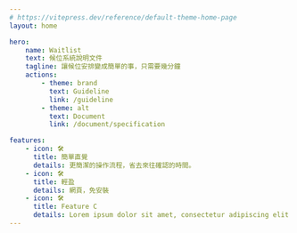 ```yaml
---
# https://vitepress.dev/reference/default-theme-home-page
layout: home

hero:
    name: Waitlist
    text: 候位系統說明文件
    tagline: 讓候位安排變成簡單的事，只需要幾分鐘
    actions:
        - theme: brand
          text: Guideline
          link: /guideline
        - theme: alt
          text: Document
          link: /document/specification

features:
    - icon: 🛠️
      title: 簡單直覺
      details: 更簡潔的操作流程，省去來往確認的時間。
    - icon: 🛠️
      title: 輕盈
      details: 網頁，免安裝
    - icon: 🛠️
      title: Feature C
      details: Lorem ipsum dolor sit amet, consectetur adipiscing elit
---
```

